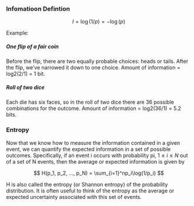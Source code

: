 ### Infomatioon Defintion

$$ I = \log(1/p) = -\log(p)$$

Example:
##### One flip of a fair coin
Before the flip, there are two equally probable choices: heads or tails. After the flip,
we’ve narrowed it down to one choice. Amount of information = log2(2/1) = 1 bit.

##### Roll of two dice
Each die has six faces, so in the roll of two dice there are 36 possible combinations for
the outcome. Amount of information = log2(36/1) = 5.2 bits.
### Entropy

Now that we know how to measure the information contained in a given event, we can quantify the expected information in a set of possible outcomes. Specifically, if an event i occurs with probability pi, $1 ≤ i ≤ N$ out of a set of N events, then the average or expected information is given by

$$ H(p_1, p_2, ..., p_N) = \sum_{i=1}^np_i\log(1/p_i) $$

H is also called the entropy (or Shannon entropy) of the probability distribution.  It is often useful to think of the entropy as the average or expected uncertainty associated with this set of events.


